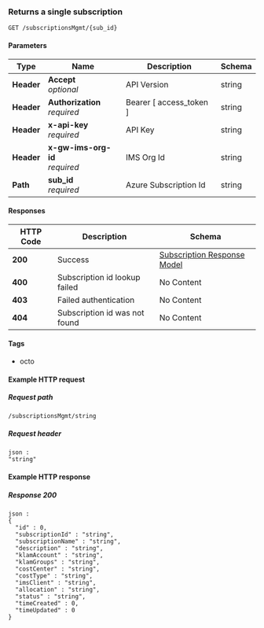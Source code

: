 
<a name="get_subscription"></a>
### Returns a single subscription
```
GET /subscriptionsMgmt/{sub_id}
```


#### Parameters

|Type|Name|Description|Schema|
|---|---|---|---|
|**Header**|**Accept**  <br>*optional*|API Version|string|
|**Header**|**Authorization**  <br>*required*|Bearer [ access_token ]|string|
|**Header**|**x-api-key**  <br>*required*|API Key|string|
|**Header**|**x-gw-ims-org-id**  <br>*required*|IMS Org Id|string|
|**Path**|**sub_id**  <br>*required*|Azure Subscription Id|string|


#### Responses

|HTTP Code|Description|Schema|
|---|---|---|
|**200**|Success|[Subscription Response Model](../definitions/Subscription_Response_Model.md#subscription-response-model)|
|**400**|Subscription id lookup failed|No Content|
|**403**|Failed authentication|No Content|
|**404**|Subscription id was not found|No Content|


#### Tags

* octo


#### Example HTTP request

##### Request path
```
/subscriptionsMgmt/string
```


##### Request header
```
json :
"string"
```


#### Example HTTP response

##### Response 200
```
json :
{
  "id" : 0,
  "subscriptionId" : "string",
  "subscriptionName" : "string",
  "description" : "string",
  "klamAccount" : "string",
  "klamGroups" : "string",
  "costCenter" : "string",
  "costType" : "string",
  "imsClient" : "string",
  "allocation" : "string",
  "status" : "string",
  "timeCreated" : 0,
  "timeUpdated" : 0
}
```



